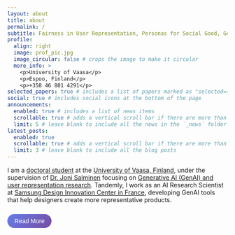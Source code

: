 ```yaml
---
layout: about
title: about
permalink: /
subtitle: Fairness in User Representation, Personas for Social Good, GenAI Personas, Global South .
profile:
  align: right
  image: prof_pic.jpg
  image_circular: false # crops the image to make it circular
  more_info: >
    <p>University of Vaasa</p>
    <p>Espoo, Finland</p>
    <p>+358 46 801 4291</p>
selected_papers: true # includes a list of papers marked as "selected={true}"
social: true # includes social icons at the bottom of the page
announcements:
  enabled: true # includes a list of news items
  scrollable: true # adds a vertical scroll bar if there are more than 3 news items
  limit: 5 # leave blank to include all the news in the `_news` folder
latest_posts:
  enabled: true
  scrollable: true # adds a vertical scroll bar if there are more than 3 new posts items
  limit: 3 # leave blank to include all the blog posts
---
```


<div id="bio-short">
I am a <a href="#">doctoral student</a> at the <a href="https://personateam.xyz/members/" target=blank>University of Vaasa, Finland</a>, under the supervision of <a href="https://jonisalminen.com/" target=blank>Dr. Joni Salminen</a> focusing on <a href="#">Generative AI (GenAI) and user representation research</a>. Tandemly, I work as an AI Research Scientist at <a href="#">Samsung Design Innovation Center in France</a>, developing GenAI tools that help designers create more representative products.

<button id="read-more-btn" onclick="expandBio()" style="background: linear-gradient(135deg, #667eea 0%, #764ba2 100%); color: white; border: none; padding: 8px 16px; border-radius: 20px; cursor: pointer; font-size: 14px; margin-top: 10px; transition: all 0.3s ease;">Read More</button>
</div>

<div id="bio-expanded" style="display: none;">
I am a <a href="#">doctoral student</a> at the University of Vaasa, Finland, focusing on <a href="#">Generative AI (GenAI) and user representation research</a>. Tandemly, I work as an AI Research Scientist at <a href="#">Samsung Design Innovation Center in France</a>, developing GenAI tools that help designers create more representative products. Previously, I have led AI teams at several companies and collaborated with the Government of Pakistan on complex engineering systems. I have a background in engineering and have earned multiple degrees in data science and business from institutions like <a href="#">MIT</a> and UC San Diego.

My research centers on making <a href="#">GenAI systems fairer and more inclusive</a> towards representation of users. I study how GenAI creates user personas and work to reduce bias, especially for <a href="#">marginalized communities</a>. I use large language models and NLP to build better representations of different groups of people. My goal is ensuring GenAI systems don't perpetuate stereotypes. I also explore how GenAI can be used responsibly in design and decision-making.

I speak four languages: English, Urdu, Punjabi, and some (petit :)) French. I enjoy writing poetry and dark prose. When I am not working, I'm probably <a href="#">overthinking or cooking</a>. I have been involved in space education programs in Pakistan for many years, helping to organize events such as World Space Week. I enjoy <a href="#">mentoring startups</a> and helping them ethically utilize GenAI.

<button id="read-less-btn" onclick="collapseBio()" style="background: #6c757d; color: white; border: none; padding: 8px 16px; border-radius: 20px; cursor: pointer; font-size: 14px; margin-top: 10px; transition: all 0.3s ease;">Read Less</button>
</div>

<script>
function expandBio() {
    document.getElementById('bio-short').style.display = 'none';
    document.getElementById('bio-expanded').style.display = 'block';
}

function collapseBio() {
    document.getElementById('bio-short').style.display = 'block';
    document.getElementById('bio-expanded').style.display = 'none';
}

// Add hover effects
document.addEventListener('DOMContentLoaded', function() {
    const readMoreBtn = document.getElementById('read-more-btn');
    const readLessBtn = document.getElementById('read-less-btn');
    
    if (readMoreBtn) {
        readMoreBtn.addEventListener('mouseenter', function() {
            this.style.transform = 'translateY(-2px)';
            this.style.boxShadow = '0 4px 8px rgba(102, 126, 234, 0.4)';
        });
        readMoreBtn.addEventListener('mouseleave', function() {
            this.style.transform = 'translateY(0)';
            this.style.boxShadow = '0 2px 4px rgba(102, 126, 234, 0.3)';
        });
    }
    
    if (readLessBtn) {
        readLessBtn.addEventListener('mouseenter', function() {
            this.style.transform = 'translateY(-2px)';
            this.style.backgroundColor = '#5a6268';
        });
        readLessBtn.addEventListener('mouseleave', function() {
            this.style.transform = 'translateY(0)';
            this.style.backgroundColor = '#6c757d';
        });
    }
});
</script>